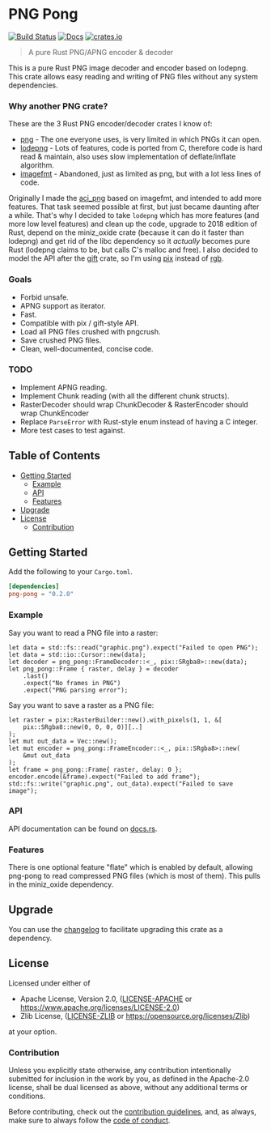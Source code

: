 # PNG Pong

[![Build Status](https://api.travis-ci.org/RedAldaron/png-pong.svg?branch=master)](https://travis-ci.org/RedAldaron/png-pong)
[![Docs](https://docs.rs/png_pong/badge.svg)](https://docs.rs/png_pong)
[![crates.io](https://img.shields.io/crates/v/png-pong.svg)](https://crates.io/crates/png-pong)

> A pure Rust PNG/APNG encoder & decoder

This is a pure Rust PNG image decoder and encoder based on lodepng.
This crate allows easy reading and writing of PNG files without any
system dependencies.

### Why another PNG crate?
These are the 3 Rust PNG encoder/decoder crates I know of:
- [png](https://crates.io/crates/png) - The one everyone uses, is very
  limited in which PNGs it can open.
- [lodepng](https://crates.io/crates/lodepng) - Lots of features, code
  is ported from C, therefore code is hard read & maintain, also uses
  slow implementation of deflate/inflate algorithm.
- [imagefmt](https://crates.io/crates/imagefmt) - Abandoned, just as
  limited as png, but with a lot less lines of code.

Originally I made the [aci_png](https://crates.io/crates/aci_png) based
on imagefmt, and intended to add more features.  That task seemed
possible at first, but just became daunting after a while.  That's why I
decided to take `lodepng` which has more features (and more low level
features) and clean up the code, upgrade to 2018 edition of Rust, depend
on the miniz\_oxide crate (because it can do it faster than lodepng) and
get rid of the libc dependency so it *actually* becomes pure Rust
(lodepng claims to be, but calls C's malloc and free).  I also decided
to model the API after the [gift](https://crates.io/crates/gift) crate,
so I'm using [pix](https://crates.io/crates/pix) instead of
[rgb](https://crates.io/crates/rgb).

### Goals
- Forbid unsafe.
- APNG support as iterator.
- Fast.
- Compatible with pix / gift-style API.
- Load all PNG files crushed with pngcrush.
- Save crushed PNG files.
- Clean, well-documented, concise code.

### TODO
 - Implement APNG reading.
 - Implement Chunk reading (with all the different chunk structs).
 - RasterDecoder should wrap ChunkDecoder & RasterEncoder should wrap ChunkEncoder
 - Replace `ParseError` with Rust-style enum instead of having a C integer.
 - More test cases to test against.

## Table of Contents
- [Getting Started](#getting-started)
   - [Example](#example)
   - [API](#api)
   - [Features](#features)
- [Upgrade](#upgrade)
- [License](#license)
   - [Contribution](#contribution)

## Getting Started
Add the following to your `Cargo.toml`.

```toml
[dependencies]
png-pong = "0.2.0"
```

### Example
Say you want to read a PNG file into a raster:

```rust,no_run
let data = std::fs::read("graphic.png").expect("Failed to open PNG");
let data = std::io::Cursor::new(data);
let decoder = png_pong::FrameDecoder::<_, pix::SRgba8>::new(data);
let png_pong::Frame { raster, delay } = decoder
    .last()
    .expect("No frames in PNG")
    .expect("PNG parsing error");
```

Say you want to save a raster as a PNG file:

```rust,no_run
let raster = pix::RasterBuilder::new().with_pixels(1, 1, &[
    pix::SRgba8::new(0, 0, 0, 0)][..]
);
let mut out_data = Vec::new();
let mut encoder = png_pong::FrameEncoder::<_, pix::SRgba8>::new(
    &mut out_data
);
let frame = png_pong::Frame{ raster, delay: 0 };
encoder.encode(&frame).expect("Failed to add frame");
std::fs::write("graphic.png", out_data).expect("Failed to save image");
```

### API
API documentation can be found on [docs.rs](https://docs.rs/png-pong).

### Features
There is one optional feature "flate" which is enabled by default,
allowing png-pong to read compressed PNG files (which is most of them).
This pulls in the miniz\_oxide dependency.

## Upgrade
You can use the
[changelog](https://github.com/RedAldaron/png-pong/blob/master/CHANGELOG.md)
to facilitate upgrading this crate as a dependency.

## License
Licensed under either of
 - Apache License, Version 2.0, ([LICENSE-APACHE](LICENSE-APACHE) or
   https://www.apache.org/licenses/LICENSE-2.0)
 - Zlib License, ([LICENSE-ZLIB](LICENSE-ZLIB) or
   https://opensource.org/licenses/Zlib)

at your option.

### Contribution
Unless you explicitly state otherwise, any contribution intentionally submitted
for inclusion in the work by you, as defined in the Apache-2.0 license, shall be
dual licensed as above, without any additional terms or conditions.

Before contributing, check out the
[contribution guidelines](https://github.com/RedAldaron/png-pong/blob/master/CONTRIBUTING.md),
and, as always, make sure to always follow the
[code of conduct](https://github.com/RedAldaron/png-pong/blob/master/CODEOFCONDUCT.md).
